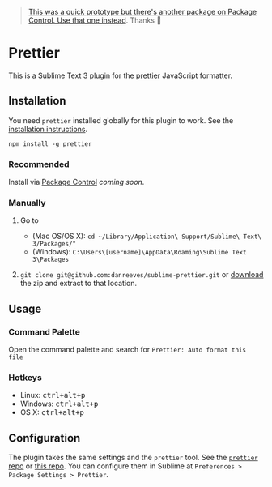 > [This was a quick prototype but there's another package on Package Control. Use that one instead](https://packagecontrol.io/packages/JsPrettier). Thanks 👋

# Prettier

This is a Sublime Text 3 plugin for the [prettier](https://github.com/jlongster/prettier) JavaScript formatter.

## Installation

You need `prettier` installed globally for this plugin to work. See the [installation instructions](https://github.com/jlongster/prettier#usage).

`npm install -g prettier`

### Recommended

Install via [Package Control](https://packagecontrol.io/) *coming soon*.

### Manually

1. Go to
    * (Mac OS/OS X): `cd ~/Library/Application\ Support/Sublime\ Text\ 3/Packages/"`
    * (Windows): `C:\Users\[username]\AppData\Roaming\Sublime Text 3\Packages`

2. `git clone git@github.com:danreeves/sublime-prettier.git` or [download](https://github.com/danreeves/sublime-prettier/archive/master.zip) the zip and extract to that location.

## Usage

### Command Palette

Open the command palette and search for `Prettier: Auto format this file`

### Hotkeys

- Linux: <kbd>ctrl+alt+p</kbd>
- Windows: <kbd>ctrl+alt+p</kbd>
- OS X: <kbd>ctrl+alt+p</kbd>

## Configuration

The plugin takes the same settings and the `prettier` tool. See the [`prettier` repo](https://github.com/jlongster/prettier/blob/master/src/options.js) or [this repo](https://github.com/danreeves/sublime-prettier/blob/master/Prettier.sublime-settings). You can configure them in Sublime at `Preferences > Package Settings > Prettier`.
